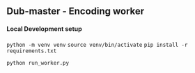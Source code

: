 ## Dub-master - Encoding worker

#### Local Development setup

`python -m venv venv`
`source venv/bin/activate`
`pip install -r requirements.txt`

`python run_worker.py`
